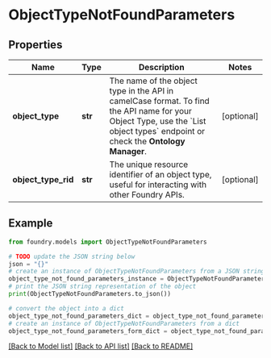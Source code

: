 # ObjectTypeNotFoundParameters

## Properties

Name | Type | Description | Notes
------------ | ------------- | ------------- | -------------
**object_type** | **str** | The name of the object type in the API in camelCase format. To find the API name for your Object Type, use the \`List object types\` endpoint or check the **Ontology Manager**.  | \[optional\]
**object_type_rid** | **str** | The unique resource identifier of an object type, useful for interacting with other Foundry APIs. | \[optional\]

## Example

```python
from foundry.models import ObjectTypeNotFoundParameters

# TODO update the JSON string below
json = "{}"
# create an instance of ObjectTypeNotFoundParameters from a JSON string
object_type_not_found_parameters_instance = ObjectTypeNotFoundParameters.from_json(json)
# print the JSON string representation of the object
print(ObjectTypeNotFoundParameters.to_json())

# convert the object into a dict
object_type_not_found_parameters_dict = object_type_not_found_parameters_instance.to_dict()
# create an instance of ObjectTypeNotFoundParameters from a dict
object_type_not_found_parameters_form_dict = object_type_not_found_parameters.from_dict(object_type_not_found_parameters_dict)
```

[\[Back to Model list\]](../README.md#documentation-for-models) [\[Back to API list\]](../README.md#documentation-for-api-endpoints) [\[Back to README\]](../README.md)
